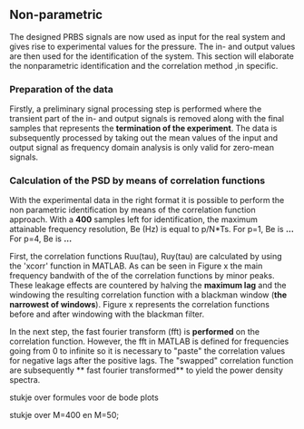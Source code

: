 ## Non-parametric
The designed PRBS signals are now used as input for the real system and gives rise to experimental values for the pressure. The in- and output values are then used for the identification of the system. This section will elaborate the nonparametric identification and the correlation method ,in specific. 

### Preparation of the data

Firstly, a preliminary signal processing step is performed where the transient part of the in- and output signals is removed along with the final samples that represents the **termination of the experiment**. The data is subsequently processed by taking out the mean values of the input and output signal as frequency domain analysis is only valid for zero-mean signals.

### Calculation of the PSD by means of correlation functions

With the experimental data in the right format it is possible to perform the non parametric identification by means of the correlation function approach. With a **400** samples left for identification, the maximum attainable frequency resolution, Be (Hz) is equal to p/N*Ts.
For p=1, Be is **...**  
For p=4, Be is **...**  

First, the correlation functions Ruu(tau), Ruy(tau) are calculated by using the 'xcorr' function in MATLAB. As can be seen in Figure x the main frequency bandwith of the of the correlation functions by minor peaks. These leakage effects are countered by halving the **maximum lag** and the windowing the resulting correlation function with a blackman window (**the narrowest of windows**). Figure x represents the correlation functions before and after windowing with the blackman filter.

In the next step, the fast fourier transform (fft) is **performed** on the correlation function. However, the fft in MATLAB is defined for frequencies going from 0 to infinite so it is necessary to "paste" the correlation values for negative lags after the positive lags. The "swapped" correlation function are subsequently ** fast fourier transformed** to yield the power density spectra.

stukje over formules voor de bode plots

stukje over M=400 en M=50;
 